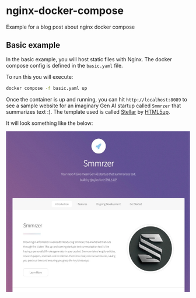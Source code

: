 # nginx-docker-compose

Example for a blog post about nginx docker compose

## Basic example

In the basic example, you will host static files with Nginx. The docker compose config is
defined in the `basic.yaml` file.

To run this you will execute:

```bash
docker compose -f basic.yaml up
```

Once the container is up and running, you can hit `http://localhost:8089` to see a sample website for an imaginary Gen AI startup called `Smmrzer` that summarizes text :). The template used is called [Stellar](https://html5up.net/stellar) by [HTML5up](https://html5up.net).

It will look something like the below:

![Smmrzer screenshot](./html5up-stellar/images/smmrzer-screenshot.jpg)
